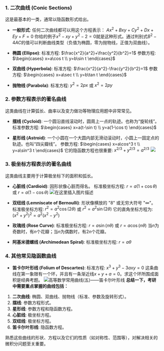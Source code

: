 ### 1. 二次曲线 (Conic Sections)

这是最基本的一类，通常以隐函数形式给出。

*   **一般形式**: 任何二次曲线都可以用这个方程表示：
    $Ax^2+Bxy+Cy^2+Dx+Ey+F=0$
    你给的例子$x^2-xy+y^2-2=0$就是这种形式。通过判别式$B^2-4AC$的值可以判断曲线类型（负值为椭圆，零为抛物线，正值为双曲线）。

*   **椭圆 (Ellipse)**:
    标准方程: $\frac{x^2}{a^2}+\frac{y^2}{b^2}=1$
    参数方程: $\begin{cases} x=a\cos t \\ y=b\sin t \end{cases}$

*   **双曲线 (Hyperbola)**:
    标准方程: $\frac{x^2}{a^2}-\frac{y^2}{b^2}=1$
    参数方程: $\begin{cases} x=a\sec t \\ y=b\tan t \end{cases}$

*   **抛物线 (Parabola)**:
    标准方程: $y^2=2px$ 或 $x^2=2py$

### 2. 参数方程表示的著名曲线

这类曲线在计算弧长、曲率以及变力做功等物理应用题中非常常见。

*   **摆线 (Cycloid)**: 一个圆沿直线滚动时，圆周上一点的轨迹。也称为“旋轮线”。
    标准参数方程: $\begin{cases} x=a(t-\sin t) \\ y=a(1-\cos t) \end{cases}$

*   **星形线 (Astroid)**: 一个小圆在一个大圆内部无滑动滚动时，小圆上一固定点的轨迹。也叫“四尖瓣线”。
    参数方程: $\begin{cases} x=a\cos^3 t \\ y=a\sin^3 t \end{cases}$
    它的隐函数方程也很重要: $x^{2/3}+y^{2/3}=a^{2/3}$
![](https://pic4.zhimg.com/v2-849a626881d13215dc943d13d6265e2f_1440w.jpg)
### 3. 极坐标方程表示的著名曲线

这类曲线主要用于计算极坐标下的面积和弧长。

*   **心脏线 (Cardioid)**: 因形状像心脏而得名。
    标准极坐标方程: $r=a(1+\cos\theta)$ 或 $r=a(1-\cos\theta)$
![在这里插入图片描述](https://i-blog.csdnimg.cn/blog_migrate/a1c549b8bf12d56d912c157a18823dd0.gif#pic_center)
*   **双纽线 (Lemniscate of Bernoulli)**: 形状像横放的 "8" 或无穷大符号 "∞"。
    标准极坐标方程: $r^2=a^2\cos(2\theta)$ 或 $r^2=a^2\sin(2\theta)$
    它的直角坐标方程为: $(x^2+y^2)^2=a^2(x^2-y^2)$

*   **玫瑰线 (Rose Curve)**:
    标准极坐标方程: $r=a\sin(n\theta)$ 或 $r=a\cos(n\theta)$
    当$n$为奇数时，有$n$个花瓣；当$n$为偶数时，有$2n$个花瓣。

*   **阿基米德螺线 (Archimedean Spiral)**:
    标准极坐标方程: $r=a\theta$

### 4. 其他常见隐函数曲线

*   **笛卡尔叶形线 (Folium of Descartes)**:
    标准方程: $x^3+y^3-3axy=0$
    这条曲线在第一象限有一个环，并且有一条渐近线$x+y+a=0$。求这个环所围成面积是经典考题。
![高等数学常用曲线(五)——笛卡尔叶形线](https://picx.zhimg.com/v2-4eec470e6ca82ef8c8851b07e17cb84f_720w.jpg?source=d16d100b)
**总结一下，考研中需要重点掌握的曲线包括：**

1.  **二次曲线**: 椭圆、双曲线、抛物线（标准、参数及旋转形式）。
2.  **摆线**: 参数方程形式。
3.  **星形线**: 参数方程和隐函数方程。
4.  **心脏线**: 极坐标方程。
5.  **双纽线**: 极坐标方程。
6.  **笛卡尔叶形线**: 隐函数方程。

熟悉这些曲线的形状、方程以及它们的性质（如对称性、范围等），对解决相关的微积分问题至关重要。